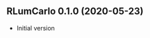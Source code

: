 




<!-- NEWS.md was auto-generated by NEWS.Rmd. Please DO NOT edit by hand!-->

## RLumCarlo 0.1.0 (2020-05-23)

  - Initial version
